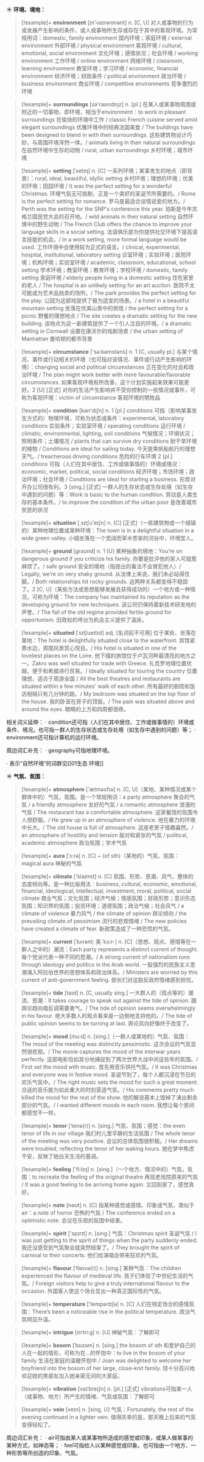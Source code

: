 ☀ <span class="category">**环境、境地：**</span>
>[!example]+ <span class="vocabulary">**environment**</span> [ɪn'vaɪrənmənt] 
> <span class="definition">n. [C, U] 对人或事物的行为或发展产生影响的条件，或人或事物所生存或存在于其中的客观环境。为常规用词：</span>domestic, family environment 国内环境；家庭环境 / external environment 外部环境 / physical environment 客观环境 / cultural, emotional, social environment 文化环境；感情状况；社会环境 / working environment 工作环境 / online environment 网络环境 / classroom, learning environment 教室环境；学习环境 / economic, financial environment 经济环境；财政条件 / political environment 政治环境 / business environment 商业环境 / competitive environments 竞争激烈的环境

>[!example]+ <span class="vocabulary">**surroundings**</span> [sə'raʊndɪŋz] 
> <span class="definition">n. [pl.] 在某人或某事物周围或附近的一切事物，即环境，相当于environment：</span>to work in pleasant surroundings 在愉快的环境中工作 / classic French cuisine served amid elegant surroundings 优雅环境中的经典法国美食 / The buildings have been designed to blend in with their surroundings. 这些建筑物设计巧妙，与周围环境浑然一体。/ animals living in their natural surroundings 在自然环境中生存的动物 / rural, urban surroundings 乡村环境；城市环境 
           
>[!example]+ <span class="vocabulary">**setting**</span> [ˈsetɪŋ]
> <span class="definition">n. [C] 一系列环境；某事发生的地点（即背景）：</span>rural, ideal, beautiful, idyllic setting 乡村环境；理想的环境；优美的环境；田园环境 / It was the perfect setting for a wonderful Christmas. 环境气氛无可挑剔，正是一个美好的圣诞节所需要的。/ Rome is the perfect setting for romance. 罗马是最适合谈情说爱的地方。/ Perth was the setting for the SNP's conference this year. 珀斯是今年苏格兰国民党大会的召开地。/ wild animals in their natural setting 自然环境中的野生动物 / The French Club offers the chance to improve your language skills in a social setting. 法语俱乐部为你提供社交环境下提高语言技能的机会。/ In a work setting, more formal language would be used. 工作环境中会使用较为正式的语言。/ clinical, experimental, hospital, institutional, laboratory setting 诊室环境；实验环境；医院环境；机构环境；实验室环境 / academic, classroom, educational, school setting 学术环境；教室环境；教育环境；学校环境 / domestic, family setting 家庭环境 / elderly people living in a domestic setting 住在家里的老人 / The hospital is an unlikely setting for an art auction. 医院不太可能成为艺术品拍卖的场所。/ The park provides the perfect setting for the play. 公园为这部戏提供了极为适宜的场景。/ a hotel in a beautiful mountain setting 坐落在优美山景中的旅馆 / the perfect setting for a picnic 野餐的理想地点 / The site creates a dramatic setting for the new building. 该地点为这一新建筑提供了一个引人注目的环境。/ a dramatic setting in Cornwall 设置在康沃尔的戏剧场景 / the urban setting of Manhattan 曼哈顿的都市背景

>[!example]+ <span class="vocabulary">**circumstance**</span> ['sə:kəmstəns] 
> <span class="definition">n. 1 [C, usually pl.] 与某个情况、事件或行动相关的环境（也可指对该情况、事件或行动产生影响的环境）：</span>changing social and political circumstances 正在变化的社会和政治环境 / The plan might work better with more favourable/favorable circumstances. 如果客观环境有所改善，这个计划实施起来效果可能更好。<span class="definition">2 [U] [正式] 对你的生活产生影响并不受你控制的一些情况或事件，可称为客观环境：</span>victim of circumstance 客观环境的牺牲品

>[!example]+ <span class="vocabulary">**condition**</span> [kən'dɪʃn] 
> <span class="definition">n. 1 [pl.] conditions 可指（影响某事发生方式的）物理环境，可称为状态或条件：</span>experimental, laboratory conditions 实验条件；实验室环境 / operating conditions 运行环境 / climatic, environmental, lighting, soil conditions 气候情况；环境状况；照明条件；土壤情况 / plants that can survive dry conditions 耐干旱环境的植物 / Conditions are ideal for sailing today. 今天是乘帆船航行的理想天气。/ treacherous driving conditions 危险的行车环境 <span class="definition">2 [pl.] conditions 可指（人们在其中居住、工作或做事情的）环境或境况：</span>economic, market, political, social conditions 经济环境；市场环境；政治环境；社会环境 / Conditions are ideal for starting a business. 形势对开办公司很有利。<span class="definition">3 [sing.] [正式] 一群人的生存状态或生存处境（如生存中遇到的问题）等：</span>Work is basic to the human condition. 劳动是人类生存的基本条件。/ to improve the condition of the urban poor 是改善城市贫民的状况

>[!example]+ <span class="vocabulary">**situation**</span> [͵sɪtʃu'eɪʃn] 
> <span class="definition">n. [C] [正式]（一栋建筑物或一个城镇的）某种地理位置或某种环境：</span>The town is in a delightful situation in a wide green valley. 小城坐落在一个宽阔而草木苍翠的河谷中，环境宜人。

>[!example]+ <span class="vocabulary">**ground**</span> [ɡraʊnd] 
> <span class="definition">n. 1 [U] 某种抽象的境地：</span>You’re on dangerous ground if you criticize his family. 你要是批评他的家人可就惹麻烦了。/ safe ground 安全的境地（指提出的看法不会冒犯他人）/ Legally, we’re on very shaky ground. 从法律上来说，我们未必站得住脚。/ Both relationships hit rocky grounds. 这两种关系都变得不稳固了。<span class="definition">2 [C, U]（某些方法或思想能够发展且获得成功的）一个地方或一种情况，可称为环境：</span>The company has maintained its reputation as the developing ground for new techniques. 该公司仍保持着新技术研发地的声誉。/ The fall of the old regime provided fertile ground for opportunism. 旧政权的垮台为机会主义提供了温床。
           
>[!example]+ <span class="vocabulary">**situated**</span> [ˈsɪtʃueɪtɪd]
> <span class="definition">adj. [名词前不可用] 位于某处、坐落在某地：</span>The hotel is delightfully situated close to the waterfront. 宾馆紧靠水边，周围风景赏心悦目。/ His hotel is situated in one of the loveliest places on the Loire. 他下榻的旅馆位于卢瓦河畔最漂亮的地方之一。Zakro was well situated for trade with Greece. 扎克罗地理位置优越，便于和希腊进行贸易。/ Ideally situated for touring the country 位置理想，适合于周游全国 / All the best theatres and restaurants are situated within a few minutes' walk of each other. 所有最好的剧院和饭店相隔只有几分钟的路。/ My bedroom was situated on the top floor of the house. 我的卧室在房子的顶层。/ The pain was situated above and around the eyes. 眼睛的上方和四周都很疼。

相关词义延伸：
· condition还可指（人们在其中居住、工作或做事情的）环境或条件、境况。也可指一群人的生存状态或生存处境（如生存中遇到的问题）等；
· environment还可指计算机的运行环境。

周边词汇补充：
· geography可指地理环境。

· 表示“自然环境”的词群见[[01生态 环境]]

☀ <span class="category">**气氛、氛围：**</span>
>[!example]+ <span class="vocabulary">**atmosphere**</span> ['ætməsfɪə] 
> <span class="definition">n. [C, U]（某地、某种情况或某个群体中的）气氛，氛围。是一个常规用词：</span>a party atmosphere 聚会的气氛 / a friendly atmosphere 友好的气氛 / a romantic atmosphere 浪漫的气氛 / The restaurant has a comfortable atmosphere. 这家餐馆的氛围令人很舒服。/ He grew up in an atmosphere of violence. 他在暴力的环境中长大。/ The old house is full of atmosphere. 这座老房子情趣盎然。/ an atmosphere of hostility and tension 敌对和紧张的气氛 / political, academic atmosphere 政治氛围；学术气氛 

>[!example]+ <span class="vocabulary">**aura**</span> [ˈɔ:rə]
> <span class="definition">n. [C] ~ (of sth)（某地的）气氛、氛围：</span>magical aura 神秘的气氛

>[!example]+ <span class="vocabulary">**climate**</span> ['klaɪmɪt] 
> <span class="definition">n. [C] 氛围、形势、思潮、风气、整体的态度倾向等。是一种比喻用法：</span>business, cultural, economic, emotional, financial, ideological, intellectual, investment, moral, political, social climate 商业气氛；文化氛围；经济气候；情感氛围；财政形势；意识形态氛围；知识界的氛围；投资环境；道德氛围；政治气候；社会风气 / a climate of violence 暴力风气 / the climate of opinion 舆论倾向 / the prevailing climate of pessimism 流行的悲观情绪 / The new policies have created a climate of fear. 新政策造成了一种恐慌的气氛。
           
>[!example]+ <span class="vocabulary">**current**</span> [ˈkʌrənt; 美 ˈkɜ:r-]
> <span class="definition">n. [C]（思想、观点、感情等在一群人之中的）潮流：</span>Each party represents a distinct current of thought. 每个党派代表一种不同的思潮。/ A strong current of nationalism runs through ideology and politics in the Arab world. 一股强烈的民族主义思潮涌入阿拉伯世界的思想体系和政治体系。/ Ministers are worried by this current of anti-government feeling. 部长们对这股反政府情绪感到担忧。           

>[!example]+ <span class="vocabulary">**tide**</span> [taɪd]
> <span class="definition">n. [C, usually sing.] 一大群人的（观点等的）潮流、思潮：</span>It takes courage to speak out against the tide of opinion. 跟舆论趋向唱反调需要勇气。/ The tide of opinion seems overwhelmingly in his favour. 绝大多数人的观点看来是一边倒地支持他的。/ The tide of public opinion seems to be turning at last. 舆论风向好像终于改变了。

>[!example]+ <span class="vocabulary">**mood**</span> [mu:d]
> <span class="definition">n. [sing.]（一群人或某地的）气氛、氛围：</span>The mood of the meeting was distinctly pessimistic. 这次会议的气氛显然很悲观。/ The movie captures the mood of the interwar years perfectly. 这部电影恰如其分地捕捉到了两次世界大战中间这些年的氛围。/ First set the mood with music. 首先用音乐烘托气氛。/ It was Christmas and everyone was in festive mood. 圣诞节到了，每个人都沉浸在节日的欢乐气氛中。/ The right music sets the mood for such a great moment. 合适的音乐能为如此重大的时刻营造气氛。/ His comments pretty much killed the mood for the rest of the show. 他的解说基本上毁掉了演出剩余部分的气氛。/ I wanted different moods in each room. 我想让每个房间都感觉不一样。
            
>[!example]+ <span class="vocabulary">**tenor**</span> [ˈtenə(r)]
> <span class="definition">n. [sing.] 气氛、氛围；感觉：</span>the even tenor of life in our village 我们村儿里平静的生活氛围 / The whole tenor of the meeting was very positive. 会议的总体氛围很积极。/ Her dreams were troubled, reflecting the tenor of her waking hours. 她在梦中焦虑不安，反映了她白天生活的基调。

>[!example]+ <span class="vocabulary">**feeling**</span> ['fi:lɪŋ] 
> <span class="definition">n. [sing.]（一个地方、情况中的）气氛，氛围：</span>to recreate the feeling of the original theatre 再现老戏院原来的气氛 / It was a good feeling to be arriving home again. 又回到家了，感觉真好。

>[!example]+ <span class="vocabulary">**note**</span> [nəʊt] 
> <span class="definition">n. [C] 指某种感觉或感情、印象或气氛，类似于air：</span>a note of horror 恐怖的气氛 / The conference ended on a optimistic note. 会议在乐观的氛围中结束。

>[!example]+ <span class="vocabulary">**spirit**</span> ['spɪrɪt] 
> <span class="definition">n. [sing.] 气氛：</span>Christmas spirit 圣诞气氛 / I was just getting to the spirit of things when the party suddenly ended. 我还没感受到气氛聚会就突然结束了。/ They brought the spirit of carnival to their concerts. 他们给演唱会带来狂欢的气氛。 
           
>[!example]+ <span class="vocabulary">**flavour**</span> [ˈfleɪvə(r)]
> <span class="definition">n. [sing.] 某种气氛：</span>The children experienced the flavour of medieval life. 孩子们体验了中世纪生活的气氛。/ Foreign visitors help to give a truly international flavour to the occasion. 外国客人使这个场合显出一种真正国际性的气氛。

>[!example]+ <span class="vocabulary">**temperature**</span> ['tempərɪtʃə] 
> <span class="definition">n. [C] 人们在特定场合的感情氛围：</span>There’s been a noticeable rise in the political temperature. 政治气氛明显升温。
             
>[!example]+ <span class="vocabulary">**intrigue**</span> [ɪnˈtri:g]
> <span class="definition">n. [U] 神秘气氛：</span>了解即可         

>[!example]+ <span class="vocabulary">**bosom**</span> [ˈbʊzəm]
> <span class="definition">n. [sing.] the bosom of sth 和爱护自己的人在一起的情形，可称为在…的怀抱中：</span>to live in the bosom of your family 生活在家庭的温暖怀抱中 / Joan was delighted to welcome her boyfriend into the bosom of her large, close-knit family. 琼十分高兴地欢迎她的男朋友加入她亲密无间的大家庭。
           
>[!example]+ <span class="vocabulary">**vibration**</span> [vaɪˈbreɪʃn]
> <span class="definition">n. [pl.] [正式] vibrations可指某一人（或事物、地方）所产生的情绪、气氛或氛围：</span>了解即可
          
>[!example]+ <span class="vocabulary">**vein**</span> [veɪn]
> <span class="definition">n. [sing, U] 气氛：</span>Fortunately, the rest of the evening continued in a lighter vein. 值得庆幸的是，那天晚上后来的气氛变得轻松了。

周边词汇补充：
· air可指由某人或某事物所造成的感觉或印象，或某人做某事的某种方式，如神态等；
· feel可指给人以某种感觉或印象。也可指由一个地方、一种形势等所创造的印象、气氛。
